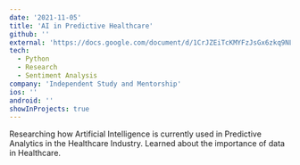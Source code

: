 ```yaml
---
date: '2021-11-05'
title: 'AI in Predictive Healthcare'
github: ''
external: 'https://docs.google.com/document/d/1CrJZEiTcKMYFzJsGx6zkq9NLJeF-MN_UmPV_70qMte4/edit?usp=sharing'
tech:
  - Python
  - Research
  - Sentiment Analysis
company: 'Independent Study and Mentorship'
ios: ''
android: ''
showInProjects: true
---
```


Researching how Artificial Intelligence is currently used in Predictive Analytics in the Healthcare Industry. Learned about the importance of data in Healthcare.